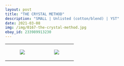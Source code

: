```yaml
---
layout: post
title: "THE CRYSTAL METHOD"
description: "SMALL | Unlisted (cotton/blend) | YST"
date: 2021-03-08
img: /img/0167-the-crystal-method.jpg
ebay_id: 233989913230
---
```




<table style="width:100%;"><tr><td style="vertical-align:top;">
      <figure class="tmblr-full" data-orig-height="2048" data-orig-width="1365" data-orig-src="https://concertshirts.netlify.app/shirts/0167/0167-01.jpg"><img src="https://64.media.tumblr.com/0ec3189654532fed2e0aa8fce6ac4980/3edde900e4fa06d0-0c/s540x810/14344492ed0ca72a8c240dacdda6eae1ae0e570d.jpg" data-orig-height="2048" data-orig-width="1365" data-orig-src="https://concertshirts.netlify.app/shirts/0167/0167-01.jpg"/></figure></td>
    <td style="vertical-align:top;">
      <figure class="tmblr-full" data-orig-height="2048" data-orig-width="1365" data-orig-src="https://concertshirts.netlify.app/shirts/0167/0167-02.jpg"><img src="https://64.media.tumblr.com/b718e29a4675bae1a84e2bf8eae11558/3edde900e4fa06d0-93/s540x810/7aa2334b75dc964b22120795347f8eb71c89f0ab.jpg" data-orig-height="2048" data-orig-width="1365" data-orig-src="https://concertshirts.netlify.app/shirts/0167/0167-02.jpg"/></figure></td>
  </tr></table>
